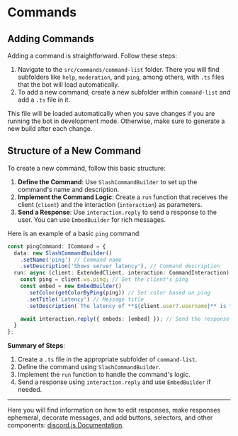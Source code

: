# Commands

## Adding Commands

Adding a command is straightforward. Follow these steps:

1. Navigate to the `src/commands/command-list` folder. There you will find subfolders like `help`, `moderation`, and `ping`, among others, with `.ts` files that the bot will load automatically.
2. To add a new command, create a new subfolder within `command-list` and add a `.ts` file in it.

This file will be loaded automatically when you save changes if you are running the bot in development mode. Otherwise, make sure to generate a new build after each change.

## Structure of a New Command

To create a new command, follow this basic structure:

1. **Define the Command**: Use `SlashCommandBuilder` to set up the command's name and description.
2. **Implement the Command Logic**: Create a `run` function that receives the client (`client`) and the interaction (`interaction`) as parameters.
3. **Send a Response**: Use `interaction.reply` to send a response to the user. You can use `EmbedBuilder` for rich messages.

Here is an example of a basic `ping` command:

```typescript
const pingCommand: ICommand = {
  data: new SlashCommandBuilder()
    .setName('ping') // Command name
    .setDescription('Shows server latency'), // Command description
  run: async (client: ExtendedClient, interaction: CommandInteraction) => {
    const ping = client.ws.ping; // Get the client's ping
    const embed = new EmbedBuilder()
      .setColor(getColorByPing(ping)) // Set color based on ping
      .setTitle('Latency') // Message title
      .setDescription(`The latency of **${client.user?.username}** is **${ping}ms**`); // Message description

    await interaction.reply({ embeds: [embed] }); // Send the response to the user
  }
};
```

**Summary of Steps**:

1. Create a `.ts` file in the appropriate subfolder of `command-list`.
2. Define the command using `SlashCommandBuilder`.
3. Implement the `run` function to handle the command's logic.
4. Send a response using `interaction.reply` and use `EmbedBuilder` if needed.

---

Here you will find information on how to edit responses, make responses ephemeral, decorate messages, and add buttons, selectors, and other components: [discord.js Documentation](https://discordjs.guide/slash-commands/response-methods.html#ephemeral-responses).